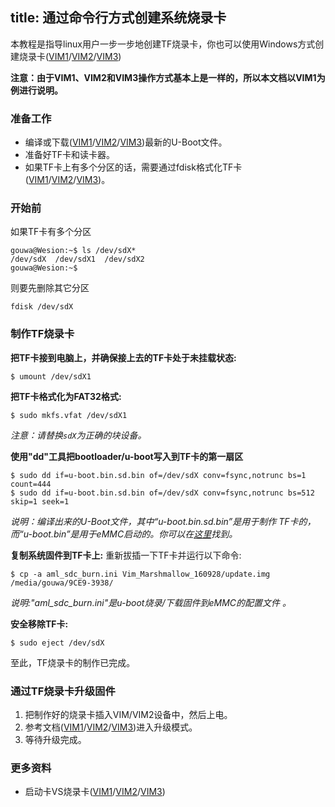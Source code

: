 title: 通过命令行方式创建系统烧录卡
---

本教程是指导linux用户一步一步地创建TF烧录卡，你也可以使用Windows方式创建烧录卡([VIM1](/zh-cn/vim1/UpgradeViaTFBurningCard.html)/[VIM2](/zh-cn/vim2/UpgradeViaTFBurningCard.html)/[VIM3](/zh-cn/vim3/UpgradeViaTFBurningCard.html))

**注意：由于VIM1、VIM2和VIM3操作方式基本上是一样的，所以本文档以VIM1为例进行说明。**

### 准备工作
* 编译或下载([VIM1](https://dl.Khadas.com/Firmware/VIM1/U-boot/)/[VIM2](https://dl.Khadas.com/Firmware/VIM2/U-boot/)/[VIM3](https://dl.Khadas.com/Firmware/VIM3/U-boot/))最新的U-Boot文件。
* 准备好TF卡和读卡器。
* 如果TF卡上有多个分区的话，需要通过fdisk格式化TF卡([VIM1](/zh-cn/vim1/CreateBurnCardViaCLI.html)/[VIM2](/zh-cn/vim2/CreateBurnCardViaCLI.html)/[VIM3](/zh-cn/vim3/CreateBurnCardViaCLI.html))。

### 开始前
如果TF卡有多个分区
```
gouwa@Wesion:~$ ls /dev/sdX*
/dev/sdX  /dev/sdX1  /dev/sdX2
gouwa@Wesion:~$ 
```
则要先删除其它分区
```
fdisk /dev/sdX
```

### 制作TF烧录卡
**把TF卡接到电脑上，并确保接上去的TF卡处于未挂载状态:**
```
$ umount /dev/sdX1
```
**把TF卡格式化为FAT32格式:**
```
$ sudo mkfs.vfat /dev/sdX1
```

*注意：请替换`sdX`为正确的块设备。*

**使用"dd"工具把bootloader/u-boot写入到TF卡的第一扇区**
```
$ sudo dd if=u-boot.bin.sd.bin of=/dev/sdX conv=fsync,notrunc bs=1 count=444
$ sudo dd if=u-boot.bin.sd.bin of=/dev/sdX conv=fsync,notrunc bs=512 skip=1 seek=1
```
*说明：编译出来的U-Boot文件，其中“u-boot.bin.sd.bin”是用于制作 TF卡的，而“u-boot.bin”是用于eMMC启动的。你可以在[这里](https://github.com/Khadas/images_upgrade/blob/master/Amlogic/aml_sdc_burn.ini)找到。*

**复制系统固件到TF卡上:**
重新拔插一下TF卡并运行以下命令:
```
$ cp -a aml_sdc_burn.ini Vim_Marshmallow_160928/update.img /media/gouwa/9CE9-3938/
```
*说明:"aml_sdc_burn.ini"是u-boot烧录/下载固件到eMMC的配置文件 。*

**安全移除TF卡:**
```
$ sudo eject /dev/sdX
```
至此，TF烧录卡的制作已完成。

### 通过TF烧录卡升级固件
1. 把制作好的烧录卡插入VIM/VIM2设备中，然后上电。
2. 参考文档([VIM1](/zh-cn/vim1/HowtoBootIntoUpgradeMode.html)/[VIM2](/zh-cn/vim2/HowtoBootIntoUpgradeMode.html)/[VIM3](/zh-cn/vim3/HowtoBootIntoUpgradeMode.html))进入升级模式。
3. 等待升级完成。

### 更多资料
* 启动卡VS烧录卡([VIM1](/zh-cn/vim1/BootingCardVsBurningCard.html)/[VIM2](/zh-cn/vim2/BootingCardVsBurningCard.html)/[VIM3](/zh-cn/vim3/BootingCardVsBurningCard.html))

